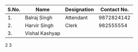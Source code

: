 |S.No.|Name|Designation|Contact No.|
|-----|----|-----------|-----------|
|1.|Balraj Singh|Attendant|9872824142|
|2.|Harvir Singh|Clerk|982555554
|3.| Vishal Kashyap|
2
3
